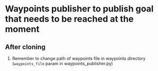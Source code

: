 # Waypoints publisher to publish goal that needs to be reached at the moment

## After cloning
1. Remember to change path of waypoints file in waypoints directory (`waypoints_file` param in waypoints_publisher.py)